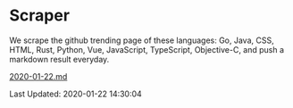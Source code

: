 # Scraper

We scrape the github trending page of these languages: Go, Java, CSS, HTML, Rust, Python, Vue, JavaScript, TypeScript, Objective-C, and push a markdown result everyday.

[2020-01-22.md](https://github.com/yangwenmai/Scraper/blob/master/2020-01-22.md)

Last Updated: 2020-01-22 14:30:04